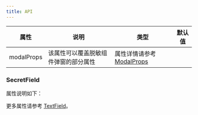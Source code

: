 ```yaml
---
title: API
---
```


| 属性 | 说明 | 类型 | 默认值 |
| --- | --- | --- | --- |
| modalProps | 该属性可以覆盖脱敏组件弹窗的部分属性 | 属性详情请参考[ModalProps](/en/procmp/feedback/modal#API) |  |

### SecretField

属性说明如下：

更多属性请参考 [TextField](/en/procmp/data-entry/text-field#API)。
